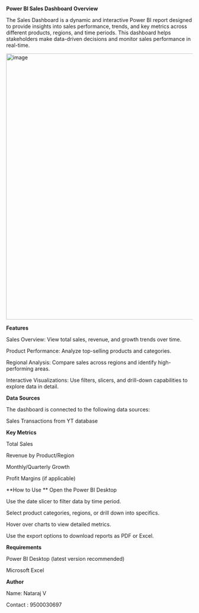 **Power BI Sales Dashboard**
**Overview**

The Sales Dashboard is a dynamic and interactive Power BI report designed to provide insights into sales performance, trends, and key metrics across different products, regions, and time periods. This dashboard helps stakeholders make data-driven decisions and monitor sales performance in real-time.

<img width="1301" height="718" alt="image" src="https://github.com/user-attachments/assets/da6a81c3-0098-4d88-b0ca-b99c70b76ddb" />


**Features**

Sales Overview: View total sales, revenue, and growth trends over time.

Product Performance: Analyze top-selling products and categories.

Regional Analysis: Compare sales across regions and identify high-performing areas.

Interactive Visualizations: Use filters, slicers, and drill-down capabilities to explore data in detail.

**Data Sources**

The dashboard is connected to the following data sources:

Sales Transactions from YT database

**Key Metrics**

Total Sales

Revenue by Product/Region

Monthly/Quarterly Growth

Profit Margins (if applicable)

**How to Use
**
Open the Power BI Desktop 

Use the date slicer to filter data by time period.

Select product categories, regions, or drill down into specifics.

Hover over charts to view detailed metrics.

Use the export options to download reports as PDF or Excel.

**Requirements**

Power BI Desktop (latest version recommended)

Microsoft Excel

**Author**

Name: Nataraj V

Contact : 9500030697


